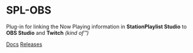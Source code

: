 # SPL-OBS
Plug-in for linking the Now Playing information in **StationPlaylist Studio** to **OBS Studio** and **Twitch** *(kind of™)*

[Docs](https://oofdere.github.io/SPL-OBS/)
[Releases](https://github.com/oofdere/SPL-OBS/releases)
